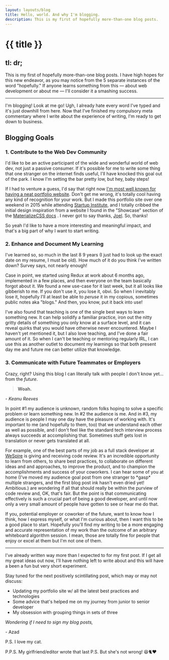 ```yaml
---
layout: layouts/blog
title: Hello, world. And why I'm blogging.
description: This is my first of hopefully more-than-one blog posts.
---
```

# {{ title }}

tl: dr;
-------

This is my first of hopefully more-than-one blog posts. I have high hopes for this new endeavor, as you may notice from the 5 separate instances of the word "hopefully." If anyone learns something from this — about web development or about me — I'll consider it a smashing success.

* * *

I'm blogging! Look at me go! Ugh, I already hate every word I've typed and it's just downhill from here. Now that I've finished my compulsory meta commentary where I write about the experience of writing, I'm ready to get down to business.

Blogging Goals
--------------

### 1\. Contribute to the Web Dev Community

I'd like to be an active participant of the wide and wonderful world of web dev, not just a passive consumer. If it's possible for me to write some thing that one stranger on the internet finds useful, I'll have knocked this goal out of the park. I know I'm setting the bar pretty low, but hey, baby steps!

If I had to venture a guess, I'd say that right now [I'm most well known for having a neat portfolio website](https://codeburst.io/10-awesome-web-developer-portfolios-d266b32e6154). Don't get me wrong, it's totally cool having any kind of recognition for your work. But I made this portfolio site over one weekend in 2015 while attending [Startup Institute](https://www.startupinstitute.com/), and I totally cribbed the initial design inspiration from a website I found in the "Showcase" section of the [MaterializeCSS docs](https://materializecss.com/showcase.html) . I never got to say thanks, [Joel](http://joelcox.io/). So, thanks!

So yeah I'd like to have a more interesting and meaningful impact, and that's a big part of why I want to start writing.

### 2\. Enhance and Document My Learning

I've learned so, so much in the last 8 9 years (I just had to look up the exact date on my resume, I must be old). How much of it do you think I've written down? Survey says, not nearly enough!

Case in point, we started using Redux at work about 6 months ago, implemented in a few places, and then everyone on the team basically forgot about it. We found a new use-case for it last week, but it all looks like gibberish to me. If you don't use it, you lose it, obvi. So when I inevitably lose it, hopefully I'll at least be able to _peruse_ it in my copious, sometimes public notes aka "blogs." And then, you know, put it back into use!

I've also found that teaching is one of the single best ways to learn something new. It can help solidify a familiar practice, iron out the nitty gritty details of something you only know at a surface level, and it can reveal quirks that you would have otherwise never encountered. Maybe I haven't yet mentioned it, but I also love teaching, and I've done a fair amount of it. So when I can't be teaching or mentoring regularly IRL, I can use this as another outlet to document my learnings so that both present day me and future me can better utilize that knowledge.

### 3\. Communicate with Future Teammates or Employers

Crazy, right? Using this blog I can literally talk with people I don't know yet... from the _future_.

> **Woah.**

_\- Keanu Reeves_

In point #1 my audience is unknown, random folks hoping to solve a specific problem or learn something new. In #2 the audience is me. And in #3, my audience is people I may one day have the pleasure of working with. It's important to me (and hopefully to them, too) that we understand each other as well as possible, and I don't feel like the standard tech interview process always succeeds at accomplishing that. Sometimes stuff gets lost in translation or never gets translated at all.

For example, one of the best parts of my job as a full stack developer at [WeSpire](http://wespire.com/) is giving and receiving code review. It's an incredible opportunity to learn from others, to share best practices, to collaborate on different ideas and and approaches, to improve the product, and to champion the accomplishments and success of your coworkers. I can hear some of you at home (I've moved my audience goal post from one stranger to \*gasp\* multiple strangers, and the first blog post ink hasn't even dried yet! Ambitious.) are wondering if all that should really be within the purview of code review and, OK, that's fair. But the point is that communicating effectively is such a crucial part of being a good developer, and until now only a very small amount of people have gotten to see or hear me do that.

If you, potential employer or coworker of the future, want to know how I think, how I express myself, or what I'm curious about, then I want this to be a good place to start. Hopefully you'll find my writing to be a more engaging and accurate representation of my work than the outcome of an arbitrary whiteboard algorithm session. I mean, those are totally fine for people that enjoy or excel at them but I'm not one of them.

* * *

I've already written way more than I expected to for my first post. If I get all my great ideas out now, I'll have nothing left to write about and this will have a been a fun but very short experiment.

Stay tuned for the next positively scintillating post, which may or may not discuss:

*   Updating my portfolio site w/ all the latest best practices and technologies
*   Some advice that's helped me on my journey from junior to senior developer
*   My obsession with grouping things in sets of three

_Wondering if I need to sign my blog posts,_

\- Azad

P.S. I love my cat.

P.P.S. My girlfriend/editor wrote that last P.S. But she's not wrong! 😆🐈❤️
